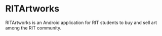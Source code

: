 # RITArtworks
RITArtworks is an Android application for RIT students to buy and sell art among the RIT community.

